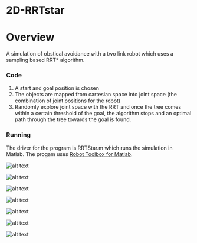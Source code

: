 # 2D-RRTstar

# Overview

A simulation of obstical avoidance with a two link robot which uses a sampling based RRT* algorithm.

### Code

1. A start and goal position is chosen
2. The objects are mapped from cartesian space into joint space (the combination of joint positions for the robot)
3. Randomly explore joint space with the RRT and once the tree comes within a certain threshold of the goal, the algorithm stops and an optimal path through the tree towards the goal is found. 

### Running

The driver for the program is RRTStar.m which runs the simulation in Matlab. The progam uses [Robot Toolbox for Matlab](https://petercorke.com/toolboxes/robotics-toolbox/).


![alt text](https://github.com/sc-mitton/rrtStar/blob/assets/image1.png) 

![alt text](https://github.com/sc-mitton/rrtStar/blob/assets/image2.png) 

![alt text](https://github.com/sc-mitton/rrtStar/blob/assets/image3.png) 

![alt text](https://github.com/sc-mitton/rrtStar/blob/assets/image4.png) 

![alt text](https://github.com/sc-mitton/rrtStar/blob/assets/image5.png) 

![alt text](https://github.com/sc-mitton/rrtStar/blob/assets/image6.png) 

![alt text](https://github.com/sc-mitton/rrtStar/blob/assets/image7.png) 